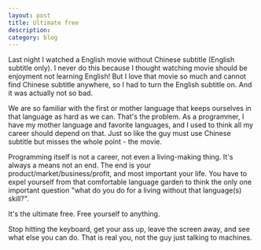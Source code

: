 ```yaml
---
layout: post
title: Ultimate free
description: 
category: blog
---
```




Last night I watched a English movie without Chinese subtitle (English subtitle only). I never do this because I thought watching movie should be enjoyment not learning English! But I love that movie so much and cannot find Chinese subtitle anywhere, so I had to turn the English subtitle on. And it was actually not so bad.

We are so familiar with the first or mother language that keeps ourselves in that language as hard as we can. That's the problem. As a programmer, I have my mother language and favorite languages, and I used to think all my career should depend on that. Just so like the guy must use Chinese subtitle but misses the whole point - the movie.

Programming itself is not a career, not even a living-making thing. It's always a means not an end. The end is your product/market/business/profit, and most important your life. You have to expel yourself from that comfortable language garden to think the only one important question "what do you do for a living without that language(s) skill?".

It's the ultimate free. Free yourself to anything.

Stop hitting the keyboard, get your ass up, leave the screen away, and see what else you can do. That is real you, not the guy just talking to machines.



